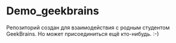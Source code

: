 # Demo_geekbrains

Репозиторий создан для взаимодействия с родным студентом GeekBrains. Но может присоединиться ещё кто-нибудь. :-)
